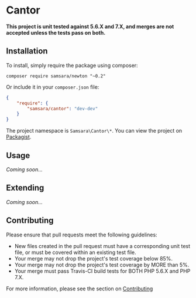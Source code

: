 # Cantor

**This project is unit tested against 5.6.X and 7.X, and merges are not accepted unless the tests pass on both.**

## Installation

To install, simply require the package using composer:

    composer require samsara/newton "~0.2"
    
Or include it in your `composer.json` file:

```json
{
    "require": {
        "samsara/cantor": "dev-dev"
    }
}
```

The project namespace is `Samsara\Cantor\*`. You can view the project on [Packagist](https://packagist.org/packages/samsara/cantor).

## Usage

*Coming soon...*

## Extending

*Coming soon...*

## Contributing

Please ensure that pull requests meet the following guidelines:

- New files created in the pull request must have a corresponding unit test file, or must be covered within an existing test file.
- Your merge may not drop the project's test coverage below 85%.
- Your merge may not drop the project's test coverage by MORE than 5%.
- Your merge must pass Travis-CI build tests for BOTH PHP 5.6.X and PHP 7.X.

For more information, please see the section on [Contributing](CONTRIBUTING.md)
